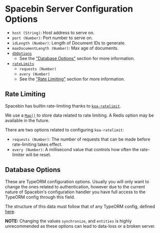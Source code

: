 # Spacebin Server Configuration Options

* `host (String)`: Host address to serve on.
* `port (Number)`: Port number to serve on.
* `idLength (Number)`: Length of Document IDs to generate.
* `maxDocumentLength (Number)`: Max age of documents.
* [`dbOptions`](#database-options)
  * See the ["Database Options"](#database-options) section for more information.
* [`rateLimits`](#rate-limiting)
  * `requests (Number)`
  * `every (Number)`
  * See the ["Rate Limiting"](#rate-limiting) section for more information.

## Rate Limiting

Spacebin has builtin rate-limiting thanks to [`koa-ratelimit`](https://github.com/koajs/ratelimit).

We use a [`Map()`](https://developer.mozilla.org/en-US/docs/Web/JavaScript/Reference/Global_Objects/Map) to store data related to rate limiting. A Redis option may be available in the future.

There are two options related to configuring `koa-ratelimit`:

* `requests (Number)`: The number of requests that can be made before rate-limiting takes effect. 
* `every (Number)`: A millisecond value that controls how often the rate-limiter will be reset.

## Database Options

These are TypeORM configuration options. Usually you will only want to change the ones related to authentication, however due to the current nature of Spacebin's configuration handler you have full access to the TypeORM config through this field.

The structure of this data must follow that of any TypeORM config, defined [here](https://typeorm.io/#/connection-options/).

**NOTE:** Changing the values `synchronize`, and `entities` is highly unrecommended as these options can lead to data-loss or a broken server.
